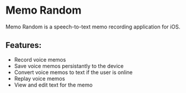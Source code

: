 <h1>Memo Random</h1>

Memo Random is a speech-to-text memo recording application for iOS.</h1>

<h2>Features:</h2>
<ul>
  <li>Record voice memos</li>
  <li>Save voice memos persistantly to the device</li>
  <li>Convert voice memos to text if the user is online</li>
  <li>Replay voice memos</li>
  <li>View and edit text for the memo</li>

